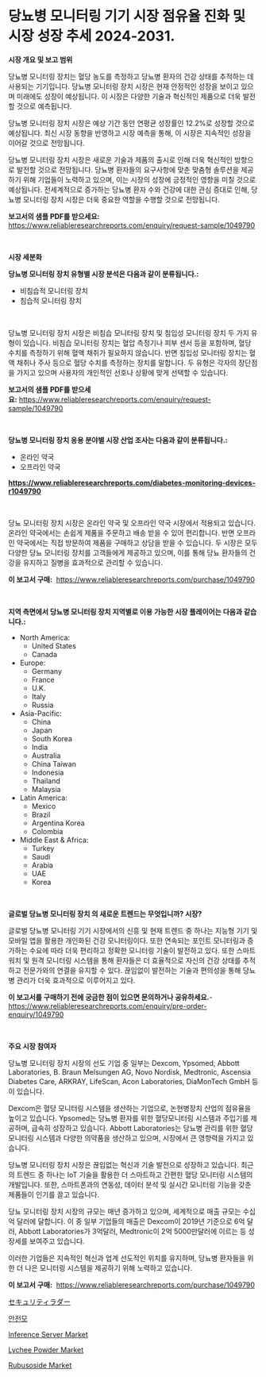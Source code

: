 <p><h1>당뇨병 모니터링 기기 시장 점유율 진화 및 시장 성장 추세 2024-2031.</h1></p><p><strong>시장 개요 및 보고 범위</strong></p>
<p><p>당뇨병 모니터링 장치는 혈당 농도를 측정하고 당뇨병 환자의 건강 상태를 추적하는 데 사용되는 기기입니다. 당뇨병 모니터링 장치 시장은 현재 안정적인 성장을 보이고 있으며 미래에도 성장이 예상됩니다. 이 시장은 다양한 기술과 혁신적인 제품으로 더욱 발전할 것으로 예측됩니다.</p><p>당뇨병 모니터링 장치 시장은 예상 기간 동안 연평균 성장률인 12.2%로 성장할 것으로 예상됩니다. 최신 시장 동향을 반영하고 시장 예측을 통해, 이 시장은 지속적인 성장을 이어갈 것으로 전망됩니다.</p><p>당뇨병 모니터링 장치 시장은 새로운 기술과 제품의 출시로 인해 더욱 혁신적인 방향으로 발전할 것으로 전망됩니다. 당뇨병 환자들의 요구사항에 맞춘 맞춤형 솔루션을 제공하기 위해 기업들이 노력하고 있으며, 이는 시장의 성장에 긍정적인 영향을 미칠 것으로 예상됩니다. 전세계적으로 증가하는 당뇨병 환자 수와 건강에 대한 관심 증대로 인해, 당뇨병 모니터링 장치 시장은 더욱 중요한 역할을 수행할 것으로 전망됩니다.</p></p>
<p><strong>보고서의 샘플 PDF를 받으세요:</strong> <a href="https://www.reliableresearchreports.com/enquiry/request-sample/1049790">https://www.reliableresearchreports.com/enquiry/request-sample/1049790</a></p>
<p>&nbsp;</p>
<p><strong>시장 세분화</strong></p>
<p><strong>당뇨병 모니터링 장치 유형별 시장 분석은 다음과 같이 분류됩니다.:</strong></p>
<p><ul><li>비침습적 모니터링 장치</li><li>침습적 모니터링 장치</li></ul></p>
<p>&nbsp;</p>
<p><p>당뇨병 모니터링 장치 시장은 비침습 모니터링 장치 및 침입성 모니터링 장치 두 가지 유형이 있습니다. 비침습 모니터링 장치는 혈압 측정기나 피부 센서 등을 포함하며, 혈당 수치를 측정하기 위해 혈액 채취가 필요하지 않습니다. 반면 침입성 모니터링 장치는 혈액 채취나 주사 등으로 혈당 수치를 측정하는 장치를 말합니다. 두 유형은 각자의 장단점을 가지고 있으며 사용자의 개인적인 선호나 상황에 맞게 선택할 수 있습니다.</p></p>
<p><strong>보고서의 샘플 PDF를 받으세요:</strong>&nbsp;<a href="https://www.reliableresearchreports.com/enquiry/request-sample/1049790">https://www.reliableresearchreports.com/enquiry/request-sample/1049790</a></p>
<p>&nbsp;</p>
<p><strong> 당뇨병 모니터링 장치 응용 분야별 시장 산업 조사는 다음과 같이 분류됩니다.:</strong></p>
<p><ul><li>온라인 약국</li><li>오프라인 약국</li></ul></p>
<p><strong><a href="https://www.reliableresearchreports.com/diabetes-monitoring-devices-r1049790">https://www.reliableresearchreports.com/diabetes-monitoring-devices-r1049790</a></strong></p>
<p>&nbsp;</p>
<p><p>당뇨 모니터링 장치 시장은 온라인 약국 및 오프라인 약국 시장에서 적용되고 있습니다. 온라인 약국에서는 손쉽게 제품을 주문하고 배송 받을 수 있어 편리합니다. 반면 오프라인 약국에서는 직접 방문하여 제품을 구매하고 상담을 받을 수 있습니다. 두 시장은 모두 다양한 당뇨 모니터링 장치를 고객들에게 제공하고 있으며, 이를 통해 당뇨 환자들의 건강을 유지하고 질병을 효과적으로 관리할 수 있습니다.</p></p>
<p><strong>이 보고서 구매:</strong>&nbsp; <a href="https://www.reliableresearchreports.com/purchase/1049790">https://www.reliableresearchreports.com/purchase/1049790</a></p>
<p>&nbsp;</p>
<p><strong>지역 측면에서 당뇨병 모니터링 장치 지역별로 이용 가능한 시장 플레이어는 다음과 같습니다.:</strong></p>
<p><ul>
    <li>
        North America:
        <ul>
            <li>United States</li>
            <li>Canada</li>
        </ul>
    </li>
    <li>
        Europe:
        <ul>
            <li>Germany</li>
            <li>France</li>
            <li>U.K.</li>
            <li>Italy</li>
            <li>Russia</li>
        </ul>
    </li>
    <li>
        Asia-Pacific:
        <ul>
            <li>China</li>
            <li>Japan</li>
            <li>South Korea</li>
            <li>India</li>
            <li>Australia</li>
            <li>China Taiwan</li>
            <li>Indonesia</li>
            <li>Thailand</li>
            <li>Malaysia</li>
        </ul>
    </li>
    <li>
        Latin America:
        <ul>
            <li>Mexico</li>
            <li>Brazil</li>
            <li>Argentina Korea</li>
            <li>Colombia</li>
        </ul>
    </li>
    <li>
        Middle East & Africa:
        <ul>
            <li>Turkey</li>
            <li>Saudi</li>
            <li>Arabia</li>
            <li>UAE</li>
            <li>Korea</li>
        </ul>
    </li>
    </ul></p>
<p>&nbsp;</p>
<p><strong>글로벌 당뇨병 모니터링 장치 의 새로운 트렌드는 무엇입니까? 시장?</strong></p>
<p><p>글로벌 당뇨병 모니터링 기기 시장에서의 신흥 및 현재 트렌드 중 하나는 지능형 기기 및 모바일 앱을 활용한 개인화된 건강 모니터링이다. 또한 연속되는 포인트 모니터링과 증가하는 수요에 따라 더욱 편리하고 정확한 모니터링 기술이 발전하고 있다. 또한 스마트워치 및 원격 모니터링 시스템을 통해 환자들은 더 효율적으로 자신의 건강 상태를 추적하고 전문가와의 연결을 유지할 수 있다. 끊임없이 발전하는 기술과 편의성을 통해 당뇨병 관리가 더욱 효과적으로 이루어지고 있다.</p></p>
<p><strong>이 보고서를 구매하기 전에 궁금한 점이 있으면 문의하거나 공유하세요.</strong>- <a href="https://www.reliableresearchreports.com/enquiry/pre-order-enquiry/1049790">https://www.reliableresearchreports.com/enquiry/pre-order-enquiry/1049790</a></p>
<p>&nbsp;</p>
<p><strong>주요 시장 참여자</strong></p>
<p><p>당뇨병 모니터링 장치 시장의 선도 기업 중 일부는 Dexcom, Ypsomed, Abbott Laboratories, B. Braun Melsungen AG, Novo Nordisk, Medtronic, Ascensia Diabetes Care, ARKRAY, LifeScan, Acon Laboratories, DiaMonTech GmbH 등이 있습니다.</p><p>Dexcom은 혈당 모니터링 시스템을 생산하는 기업으로, 논현병장치 산업의 점유율을 높이고 있습니다. Ypsomed는 당뇨병 환자를 위한 혈당모니터링 시스템과 주입기를 제공하며, 급속히 성장하고 있습니다. Abbott Laboratories는 당뇨병 관리를 위한 혈당 모니터링 시스템과 다양한 의약품을 생산하고 있으며, 시장에서 큰 영향력을 가지고 있습니다.</p><p>당뇨병 모니터링 장치 시장은 끊임없는 혁신과 기술 발전으로 성장하고 있습니다. 최근의 트렌드 중 하나는 IoT 기술을 활용한 더 스마트하고 간편한 혈당 모니터링 시스템의 개발입니다. 또한, 스마트폰과의 연동성, 데이터 분석 및 실시간 모니터링 기능을 갖춘 제품들이 인기를 끌고 있습니다.</p><p>당뇨 모니터링 장치 시장의 규모는 매년 증가하고 있으며, 세계적으로 매출 규모는 수십 억 달러에 달합니다. 이 중 일부 기업들의 매출은 Dexcom이 2019년 기준으로 6억 달러, Abbott Laboratories가 3억달러, Medtronic이 2억 5000만달러에 이르는 등 성장세를 보여주고 있습니다.</p><p>이러한 기업들은 지속적인 혁신과 업계 선도적인 위치를 유지하며, 당뇨병 환자들을 위한 더 나은 모니터링 시스템을 제공하기 위해 노력하고 있습니다.</p></p>
<p><strong>이 보고서 구매:</strong>&nbsp;&nbsp;<a href="https://www.reliableresearchreports.com/purchase/1049790">https://www.reliableresearchreports.com/purchase/1049790</a></p>
<p><p><a href="https://github.com/xnljig2898992/Market-Research-Report-List-1/blob/main/829780233120.md">セキュリティラダー</a></p><p><a href="https://medium.com/@chancelesch/%EC%95%88%EC%A0%84%EB%AA%A8-%EC%8B%9C%EC%9E%A5-%EA%B7%9C%EB%AA%A8-%EC%97%B0%ED%8F%89%EA%B7%A0-%EC%84%B1%EC%9E%A5%EB%A5%A0-%ED%8A%B8%EB%A0%8C%EB%93%9C-2024-2030%EB%85%84-87f5a9a09357">안전모</a></p><p><a href="https://github.com/lataunyatinikmelvin59ilbd0dv/Market-Research-Report-List-2/blob/main/inference-server-market.md">Inference Server Market</a></p><p><a href="https://issuu.com/reportprime-2/docs/lychee-powder-market-size-2030.pptx">Lychee Powder Market</a></p><p><a href="https://issuu.com/reportprime-2/docs/rubusoside-market-size-2030.pptx">Rubusoside Market</a></p></p>